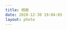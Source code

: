 ```yaml
---
title: 相册
date: 2020-12-30 19:04:03
layout: photo
---
```


<style>
.ImageGrid {
  width: 100%;
  max-width: 1040px;
  margin: 0 auto;
  text-align: center;
}
.card {
  overflow: hidden;
  transition: .3s ease-in-out;
  border-radius: 8px;
  background-color: #efefef;
  padding: 1.4px;
}
.ImageInCard img {
  padding: 0;
  border-radius: 8px;
  width:100%;
  height:100%;
}
.photo-tabs{
    /* border-top: 1px solid #e4e7ed; */
    -moz-column-gap:0.8rem; /* Firefox */
    -webkit-column-gap:0.8rem; /* Safari 和 Chrome */
    column-gap:0.8rem;
}
.photo-tab{
    white-space: nowrap;
    overflow: hidden;
    text-overflow: ellipsis;
    background: #e1eaf7;
    border-radius: 50%;
    text-align: center;
    cursor: pointer;
    color: #606266;
    font-size: 0.8rem;
    transition: box-shadow 0.35s, -webkit-transform 0.35s;
    transition: transform 0.35s, box-shadow 0.35s;
    transition: transform 0.35s, box-shadow 0.35s, -webkit-transform 0.35s;
    -webkit-user-select: none;
    -moz-user-select: none;
    -ms-user-select: none;
    user-select: none;
}

.photo-tab:hover {
    -webkit-transform: translate3d(0, -3px, 0);
    transform: translate3d(0, -3px, 0);
    box-shadow: 0 5px 5px rgba(0,0,0,0.1);
}
@media (prefers-color-scheme: dark) {
  .card {background-color: #333;}
}
</style>

<div id="imageTab"></div>
<div class="ImageGrid"></div>
